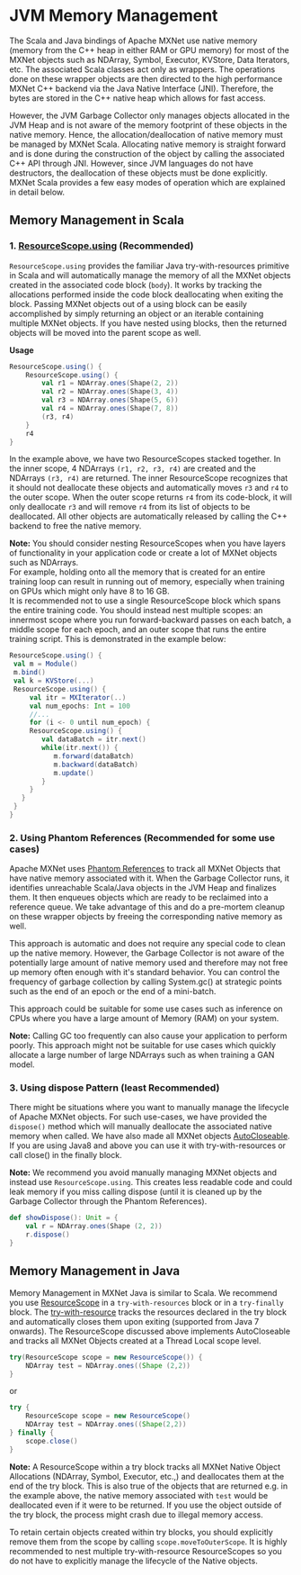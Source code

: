 # JVM Memory Management
The Scala and Java bindings of Apache MXNet use native memory (memory from the C++ heap in either RAM or GPU memory) for most of the MXNet objects such as NDArray, Symbol, Executor, KVStore, Data Iterators, etc.
The associated Scala classes act only as wrappers. The operations done on these wrapper objects are then directed to the high performance MXNet C++ backend via the Java Native Interface (JNI). Therefore, the bytes are stored in the C++ native heap which allows for fast access.

However, the JVM Garbage Collector only manages objects allocated in the JVM Heap and is not aware of the memory footprint of these objects in the native memory. Hence, the allocation/deallocation of native memory must be managed by MXNet Scala.
Allocating native memory is straight forward and is done during the construction of the object by calling the associated C++ API through JNI. However, since JVM languages do not have destructors, the deallocation of these objects must be done explicitly.
MXNet Scala provides a few easy modes of operation which are explained in detail below.

## Memory Management in Scala 
### 1.  [ResourceScope.using](https://github.com/apache/incubator-mxnet/blob/master/scala-package/core/src/main/scala/org/apache/mxnet/ResourceScope.scala#L106) (Recommended)
`ResourceScope.using` provides the familiar Java try-with-resources primitive in Scala and will automatically manage the memory of all the MXNet objects created in the associated code block (`body`). It works by tracking the allocations performed inside the code block deallocating when exiting the block. 
Passing MXNet objects out of a using block can be easily accomplished by simply returning an object or an iterable containing multiple MXNet objects. If you have nested using blocks, then the returned objects will be moved into the parent scope as well.

**Usage** 
```scala
ResourceScope.using() {
    ResourceScope.using() {
        val r1 = NDArray.ones(Shape(2, 2))
        val r2 = NDArray.ones(Shape(3, 4))
        val r3 = NDArray.ones(Shape(5, 6))
        val r4 = NDArray.ones(Shape(7, 8))
        (r3, r4)
    }
    r4
}
```
In the example above, we have two ResourceScopes stacked together. In the inner scope, 4 NDArrays `(r1, r2, r3, r4)` are created and the NDArrays 
`(r3, r4)` are returned. The inner ResourceScope recognizes that it should not deallocate these objects and automatically moves `r3` and  `r4` to the outer scope. When the outer scope 
returns `r4` from its code-block, it will only deallocate `r3` and will remove `r4` from its list of objects to be deallocated. All other objects are automatically released by calling the C++ backend to free the native memory.

**Note:**
You should consider nesting ResourceScopes when you have layers of functionality in your application code or create a lot of MXNet objects such as NDArrays.  
For example, holding onto all the memory that is created for an entire training loop can result in running out of memory, especially when training on GPUs which might only have 8 to 16 GB.  
It is recommended not to use a single ResourceScope block which spans the entire training code. You should instead nest multiple scopes: an innermost scope where you run forward-backward passes on each batch, a middle scope for each epoch, and an outer scope that runs the entire training script. This is demonstrated in the example below:

```scala
ResourceScope.using() {
 val m = Module()
 m.bind()
 val k = KVStore(...)
 ResourceScope.using() {
     val itr = MXIterator(..)
     val num_epochs: Int = 100
     //... 
     for (i <- 0 until num_epoch) {
     ResourceScope.using() {
        val dataBatch = itr.next()
        while(itr.next()) {
           m.forward(dataBatch)
           m.backward(dataBatch)
           m.update()
        }
     }
   }
 }
}

```  
       
### 2.  Using Phantom References (Recommended for some use cases)

Apache MXNet uses [Phantom References](https://docs.oracle.com/javase/8/docs/api/java/lang/ref/PhantomReference.html) to track all MXNet Objects that have native memory associated with it. 
When the Garbage Collector runs, it identifies unreachable Scala/Java objects in the JVM Heap and finalizes them. 
It then enqueues objects which are ready to be reclaimed into a reference queue. We take advantage of this and do a 
pre-mortem cleanup on these wrapper objects by freeing the corresponding native memory as well.
 
This approach is automatic and does not require any special code to clean up the native memory. However, the Garbage Collector is not aware of the potentially large amount of native memory used and therefore may not free up memory often enough with it's standard behavior.
You can control the frequency of garbage collection by calling System.gc() at strategic points such as the end of an epoch or the end of a mini-batch.

This approach could be suitable for some use cases such as inference on CPUs where you have a large amount of Memory (RAM) on your system.

**Note:**
Calling GC too frequently can also cause your application to perform poorly. This approach might not be suitable 
for use cases which quickly allocate a large number of large NDArrays such as when training a GAN model.

### 3. Using dispose Pattern (least Recommended)
 
There might be situations where you want to manually manage the lifecycle of Apache MXNet objects. For such use-cases, we have provided the `dispose()` method which will manually deallocate the associated native memory when called. We have also
made all MXNet objects [AutoCloseable](https://docs.oracle.com/javase/8/docs/api/java/lang/AutoCloseable.html). If you are using Java8 and above you can use it with try-with-resources or call close() in the finally block.

**Note:**
We recommend you avoid manually managing MXNet objects and instead use `ResourceScope.using`. This creates less readable code and could leak memory if you miss calling dispose (until it is cleaned up by the Garbage Collector through the Phantom References).

```scala
def showDispose(): Unit = {
    val r = NDArray.ones(Shape (2, 2))
    r.dispose()
}
```

## Memory Management in Java
Memory Management in MXNet Java is similar to Scala. We recommend you use [ResourceScope](https://github.com/apache/incubator-mxnet/blob/master/scala-package/core/src/main/scala/org/apache/mxnet/ResourceScope.scala#L32) in a `try-with-resources` block or in a `try-finally` block.
The [try-with-resource](https://docs.oracle.com/javase/tutorial/essential/exceptions/tryResourceClose.html) tracks the resources declared in the try block and automatically closes them upon exiting (supported from Java 7 onwards). 
The ResourceScope discussed above implements AutoCloseable and tracks all MXNet Objects created at a Thread Local scope level. 

```java
try(ResourceScope scope = new ResourceScope()) {
    NDArray test = NDArray.ones((Shape (2,2))
}
```
or 
```java
try {
    ResourceScope scope = new ResourceScope()
    NDArray test = NDArray.ones((Shape(2,2))
} finally {
    scope.close()
}
``` 

**Note:**
A ResourceScope within a try block tracks all MXNet Native Object Allocations (NDArray, Symbol, Executor, etc.,) and deallocates them at
the end of the try block. This is also true of the objects that are returned e.g. in the example above, the native memory associated with `test` would be deallocated even if it were to be returned. 
If you use the object outside of the try block, the process might crash due to illegal memory access.

To retain certain objects created within try blocks, you should explicitly remove them from the scope by calling `scope.moveToOuterScope`.
It is highly recommended to nest multiple try-with-resource ResourceScopes so you do not have to explicitly manage the lifecycle of the Native objects.


